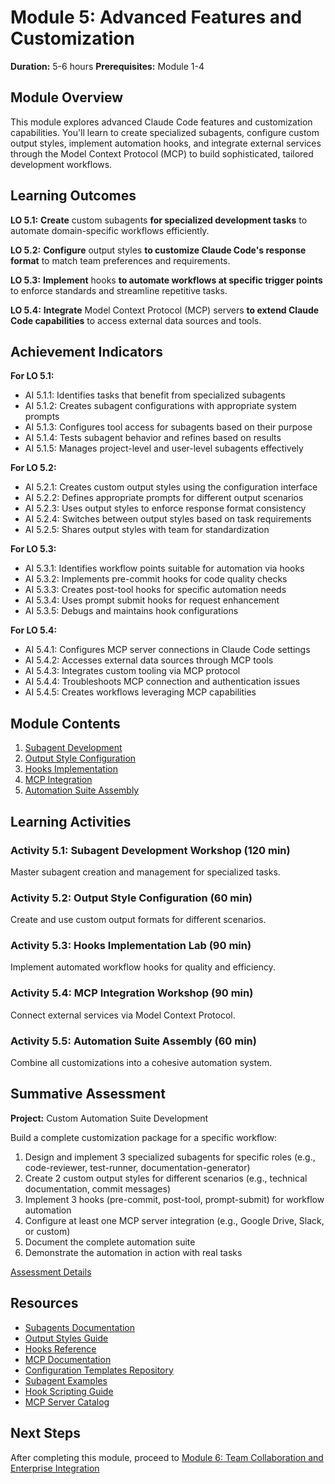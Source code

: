 # Module 5: Advanced Features and Customization

**Duration:** 5-6 hours
**Prerequisites:** Module 1-4

## Module Overview

This module explores advanced Claude Code features and customization capabilities. You'll learn to create specialized subagents, configure custom output styles, implement automation hooks, and integrate external services through the Model Context Protocol (MCP) to build sophisticated, tailored development workflows.

## Learning Outcomes

**LO 5.1:** **Create** custom subagents **for specialized development tasks** to automate domain-specific workflows efficiently.

**LO 5.2:** **Configure** output styles **to customize Claude Code's response format** to match team preferences and requirements.

**LO 5.3:** **Implement** hooks **to automate workflows at specific trigger points** to enforce standards and streamline repetitive tasks.

**LO 5.4:** **Integrate** Model Context Protocol (MCP) servers **to extend Claude Code capabilities** to access external data sources and tools.

## Achievement Indicators

**For LO 5.1:**
- AI 5.1.1: Identifies tasks that benefit from specialized subagents
- AI 5.1.2: Creates subagent configurations with appropriate system prompts
- AI 5.1.3: Configures tool access for subagents based on their purpose
- AI 5.1.4: Tests subagent behavior and refines based on results
- AI 5.1.5: Manages project-level and user-level subagents effectively

**For LO 5.2:**
- AI 5.2.1: Creates custom output styles using the configuration interface
- AI 5.2.2: Defines appropriate prompts for different output scenarios
- AI 5.2.3: Uses output styles to enforce response format consistency
- AI 5.2.4: Switches between output styles based on task requirements
- AI 5.2.5: Shares output styles with team for standardization

**For LO 5.3:**
- AI 5.3.1: Identifies workflow points suitable for automation via hooks
- AI 5.3.2: Implements pre-commit hooks for code quality checks
- AI 5.3.3: Creates post-tool hooks for specific automation needs
- AI 5.3.4: Uses prompt submit hooks for request enhancement
- AI 5.3.5: Debugs and maintains hook configurations

**For LO 5.4:**
- AI 5.4.1: Configures MCP server connections in Claude Code settings
- AI 5.4.2: Accesses external data sources through MCP tools
- AI 5.4.3: Integrates custom tooling via MCP protocol
- AI 5.4.4: Troubleshoots MCP connection and authentication issues
- AI 5.4.5: Creates workflows leveraging MCP capabilities

## Module Contents

1. [Subagent Development](./1-subagents.md)
2. [Output Style Configuration](./2-output-styles.md)
3. [Hooks Implementation](./3-hooks.md)
4. [MCP Integration](./4-mcp-integration.md)
5. [Automation Suite Assembly](./5-automation-suite.md)

## Learning Activities

### Activity 5.1: Subagent Development Workshop (120 min)
Master subagent creation and management for specialized tasks.

### Activity 5.2: Output Style Configuration (60 min)
Create and use custom output formats for different scenarios.

### Activity 5.3: Hooks Implementation Lab (90 min)
Implement automated workflow hooks for quality and efficiency.

### Activity 5.4: MCP Integration Workshop (90 min)
Connect external services via Model Context Protocol.

### Activity 5.5: Automation Suite Assembly (60 min)
Combine all customizations into a cohesive automation system.

## Summative Assessment

**Project:** Custom Automation Suite Development

Build a complete customization package for a specific workflow:
1. Design and implement 3 specialized subagents for specific roles (e.g., code-reviewer, test-runner, documentation-generator)
2. Create 2 custom output styles for different scenarios (e.g., technical documentation, commit messages)
3. Implement 3 hooks (pre-commit, post-tool, prompt-submit) for workflow automation
4. Configure at least one MCP server integration (e.g., Google Drive, Slack, or custom)
5. Document the complete automation suite
6. Demonstrate the automation in action with real tasks

[Assessment Details](./assessment.md)

## Resources

- [Subagents Documentation](https://docs.anthropic.com/claude/docs/subagents)
- [Output Styles Guide](https://docs.anthropic.com/claude/docs/output-styles)
- [Hooks Reference](https://docs.anthropic.com/claude/docs/hooks)
- [MCP Documentation](https://docs.anthropic.com/claude/docs/mcp)
- [Configuration Templates Repository](./resources/config-templates.md)
- [Subagent Examples](./resources/subagent-examples.md)
- [Hook Scripting Guide](./resources/hook-scripting.md)
- [MCP Server Catalog](./resources/mcp-servers.md)

## Next Steps

After completing this module, proceed to [Module 6: Team Collaboration and Enterprise Integration](../6-team-collaboration/README.md)
